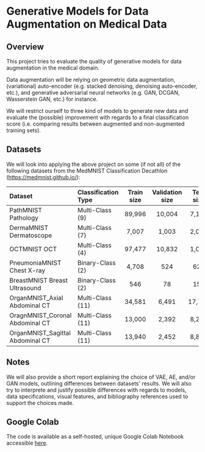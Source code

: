 # Generative Models for Data Augmentation on Medical Data

## Overview

This project tries to evaluate the quality of generative models for data augmentation in the medical domain. 

Data augmentation will be relying on geometric data augmentation, (variational) auto-encoder (e.g. stacked denoising, denoising auto-encoder, etc.), and generative adversarial neural networks (e.g. GAN, DCGAN, Wasserstein GAN, etc.) for instance.

We will restrict ourself to three kind of models to generate new data and evaluate the (possible) improvement with regards to a final classification score (i.e. comparing results between augmented and non-augmented training sets). 

## Datasets

We will look into applying the above project on some (if not all) of the following datasets from the MedMNIST Classification Decathlon (https://medmnist.github.io/):

| Dataset | Classification Type | Train size | Validation size | Test size |
| :--- | :--- | :---: | :---: | :---: |  
| PathMNIST Pathology | Multi-Class (9) | 89,996 | 10,004 | 7,180 |
| DermaMNIST Dermatoscope | Multi-Class (7) | 7,007 | 1,003 | 2,005 |
| OCTMNIST OCT | Multi-Class (4) | 97,477 | 10,832 | 1,000 |
| PneumoniaMNIST Chest X-ray | Binary-Class (2) |4,708 | 524 | 624 |
| BreastMNIST Breast Ultrasound | Binary-Class (2) | 546 | 78 | 156 |
| OrganMNIST_Axial Abdominal CT | Multi-Class (11) | 34,581 | 6,491 | 17,778 |
| OragnMNIST_Coronal Abdominal CT | Multi-Class (11) |13,000 | 2,392 | 8,268 |
| OrganMNIST_Sagittal Abdominal CT | Multi-Class (11) | 13,940 | 2,452 | 8,829 |

## Notes

We will also provide a short report explaining the choice of VAE, AE, and/or GAN models, outlining differences between datasets' results. We will also try to interprete and justify possible differences with regards to models, data specifications, visual features, and bibliography references used to support the choices made.

## Google Colab

The code is available as a self-hosted, unique Google Colab Notebook accessible [here](https://drive.google.com/file/d/1RaOwW-o3fSPN5VnCMrga0zsOfYLUPql_/view?usp=sharing).
